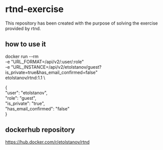 # rtnd-exercise
This repository has been created with the purpose of solving the exercise provided by rtnd.

## how to use it
docker run --rm \
  -e "URL_FORMAT=/api/v2/:user/:role" \
  -e "URL_INSTANCE=/api/v2/etolstanov/guest?is_private=true&has_email_confirmed=false" \
  etolstanov/rtnd:1.1 \

{\
"user": "etolstanov",\
"role": "guest",\
"is_private": "true",\
"has_email_confirmed": "false"\
}

## dockerhub repository
https://hub.docker.com/r/etolstanov/rtnd
